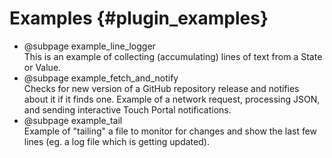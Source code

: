 
# Examples {#plugin_examples}

- @subpage example_line_logger <br/>
  This is an example of collecting (accumulating) lines of text from a State or Value.
- @subpage example_fetch_and_notify<br/>
  Checks for new version of a GitHub repository release and notifies about it if it finds one.
  Example of a network request, processing JSON, and sending interactive Touch Portal notifications.
- @subpage example_tail <br/>
  Example of "tailing" a file to monitor for changes and show the last few lines (eg. a log file which is getting updated).
